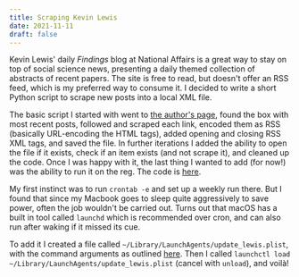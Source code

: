```yaml
---
title: Scraping Kevin Lewis
date: 2021-11-11
draft: false
---
```


Kevin Lewis' daily _Findings_ blog at National Affairs is a great way to stay on top of social science news, presenting a daily themed collection of abstracts of recent papers. The site is free to read, but doesn't offer an RSS feed, which is my preferred way to consume it. I decided to write a short Python script to scrape new posts into a local XML file.

The basic script I started with went to [the author's page](https://www.nationalaffairs.com/authors/detail/kevin-lewis), found the box with most recent posts, followed and scraped each link, encoded them as RSS (basically URL-encoding the HTML tags), added opening and closing RSS XML tags, and saved the file. In further iterations I added the ability to open the file if it exists, check if an item exists (and not scrape it), and cleaned up the code. Once I was happy with it, the last thing I wanted to add (for now!) was the ability to run it on the reg. The code is [here](https://github.com/lordgrenville/scrape_kevin).

My first instinct was to run `crontab -e` and set up a weekly run there. But I found that since my Macbook goes to sleep quite aggressively to save power, often the job wouldn't be carried out. Turns out that macOS has a built in tool called `launchd` which is recommended over cron, and can also run after waking if it missed its cue.

To add it I created a file called `~/Library/LaunchAgents/update_lewis.plist`, with the command arguments as outlined [here](https://www.launchd.info/). Then I called `launchctl load ~/Library/LaunchAgents/update_lewis.plist` (cancel with `unload`), and voilà!
